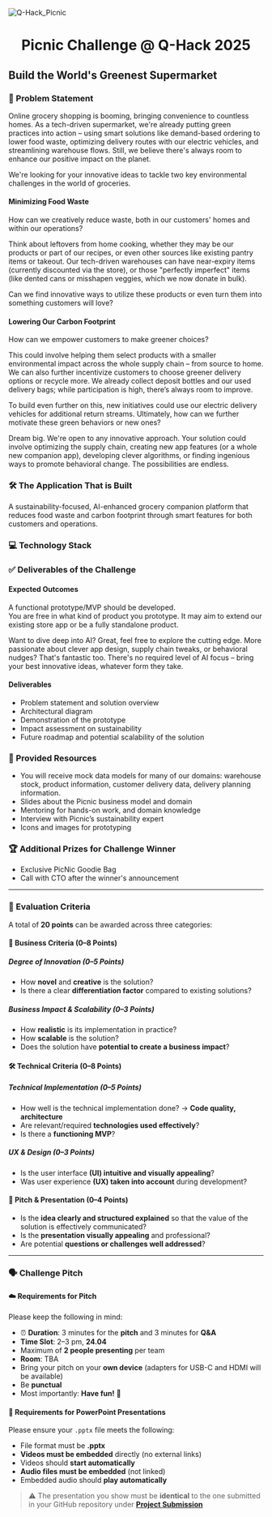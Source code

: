 ![Q-Hack_Picnic](https://github.com/user-attachments/assets/439fc8d9-6741-4936-b538-7a1bf2f33df5)

# <p align="center"> Picnic Challenge @ Q-Hack 2025 </p>

## Build the World's Greenest Supermarket

### 📄 Problem Statement

Online grocery shopping is booming, bringing convenience to countless homes. As a tech-driven supermarket, we're already putting green practices into action – using smart solutions like demand-based ordering to lower food waste, optimizing delivery routes with our electric vehicles, and streamlining warehouse flows. Still, we believe there's always room to enhance our positive impact on the planet.

We're looking for your innovative ideas to tackle two key environmental challenges in the world of groceries.

#### Minimizing Food Waste

How can we creatively reduce waste, both in our customers' homes and within our operations?

Think about leftovers from home cooking, whether they may be our products or part of our recipes, or even other sources like existing pantry items or takeout. Our tech-driven warehouses can have near-expiry items (currently discounted via the store), or those "perfectly imperfect" items (like dented cans or misshapen veggies, which we now donate in bulk).

Can we find innovative ways to utilize these products or even turn them into something customers will love?

#### Lowering Our Carbon Footprint

How can we empower customers to make greener choices?

This could involve helping them select products with a smaller environmental impact across the whole supply chain – from source to home. We can also further incentivize customers to choose greener delivery options or recycle more. We already collect deposit bottles and our used delivery bags; while participation is high, there’s always room to improve.

To build even further on this, new initiatives could use our electric delivery vehicles for additional return streams. Ultimately, how can we further motivate these green behaviors or new ones?

Dream big. We're open to any innovative approach. Your solution could involve optimizing the supply chain, creating new app features (or a whole new companion app), developing clever algorithms, or finding ingenious ways to promote behavioral change. The possibilities are endless.

### 🛠️ **The Application That is Built**

A sustainability-focused, AI-enhanced grocery companion platform that reduces food waste and carbon footprint through smart features for both customers and operations.

### 💻 Technology Stack

### ✅ Deliverables of the Challenge

#### Expected Outcomes

A functional prototype/MVP should be developed.  
You are free in what kind of product you prototype. It may aim to extend our existing store app or be a fully standalone product.

Want to dive deep into AI? Great, feel free to explore the cutting edge. More passionate about clever app design, supply chain tweaks, or behavioral nudges? That's fantastic too. There's no required level of AI focus – bring your best innovative ideas, whatever form they take.

#### Deliverables

- Problem statement and solution overview  
- Architectural diagram  
- Demonstration of the prototype  
- Impact assessment on sustainability  
- Future roadmap and potential scalability of the solution  

### 🧰 Provided Resources 

- You will receive mock data models for many of our domains: warehouse stock, product information, customer delivery data, delivery planning information.
- Slides about the Picnic business model and domain  
- Mentoring for hands-on work, and domain knowledge  
- Interview with Picnic’s sustainability expert  
- Icons and images for prototyping

### 🏆 Additional Prizes for Challenge Winner

- Exclusive PicNic Goodie Bag
- Call with CTO after the winner's announcement

---

### 🧪 Evaluation Criteria

A total of **20 points** can be awarded across three categories:

#### 💼 Business Criteria (0–8 Points)

##### Degree of Innovation (0–5 Points)
- How **novel** and **creative** is the solution?  
- Is there a clear **differentiation factor** compared to existing solutions?

##### Business Impact & Scalability (0–3 Points)
- How **realistic** is its implementation in practice?  
- How **scalable** is the solution?  
- Does the solution have **potential to create a business impact**?

#### 🛠️ Technical Criteria (0–8 Points)

##### Technical Implementation (0–5 Points)
- How well is the technical implementation done? → **Code quality, architecture**  
- Are relevant/required **technologies used effectively**?  
- Is there a **functioning MVP**?

##### UX & Design (0–3 Points)
- Is the user interface **(UI) intuitive and visually appealing**?  
- Was user experience **(UX) taken into account** during development?

#### 🎤 Pitch & Presentation (0–4 Points)
- Is the **idea clearly and structured explained** so that the value of the solution is effectively communicated?  
- Is the **presentation visually appealing** and professional?  
- Are potential **questions or challenges well addressed**?

---

### 🗣️ Challenge Pitch

#### ☁️ Requirements for Pitch

Please keep the following in mind:

- ⏰ **Duration**: 3 minutes for the **pitch** and 3 minutes for **Q&A**
- **Time Slot**: 2–3 pm, **24.04**
- Maximum of **2 people presenting** per team
- **Room**: TBA
- Bring your pitch on your **own device** (adapters for USB-C and HDMI will be available)
- Be **punctual**
- Most importantly: **Have fun!** 🎉

#### 🎥 Requirements for PowerPoint Presentations

Please ensure your `.pptx` file meets the following:

- File format must be **.pptx**
- **Videos must be embedded** directly (no external links)
- Videos should **start automatically**
- **Audio files must be embedded** (not linked)
- Embedded audio should **play automatically**

> ⚠️ The presentation you show must be **identical** to the one submitted in your GitHub repository under [**Project Submission**](https://q-summit.notion.site/Project-Submission-1bd024b9b73b8110bd64d7a581e0f8da)
